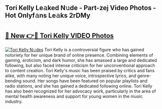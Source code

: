 ## Tori Kelly Le𝚊ked N𝚞de - Part-zej Video Photos - Hot Onlyf𝚊ns Le𝚊ks 2rDMy

# <h2><a href="http://ab32243.deff.icu/?id=Tori+Kelly">🔗 New 👉🔴 Tori Kelly VIDEO Photos</a></h2>

[![Tori Kelly N𝚞des](https://i.imgur.com/rIISA9y.gif)](http://ab32243.deff.icu/?id=Tori+Kelly)
Tori Kelly is a controversial figure who has gained notoriety for her unique brand of online presence. Combining elements of gaming, eroticism, and dark humor, she has amassed a large and dedicated following, but also faced intense criticism for her unconventional approach to content creation. Tori Kelly's music has been praised by critics and fans alike, with many noting her unique voice, introspective lyrics, and genre-bending sound. Her songs have been featured on popular playlists and radio stations, and she has gained a dedicated following online. Tori Kelly has also been recognized for her advocacy work, particularly in the area of mental health awareness and support for young women in the music industry.
